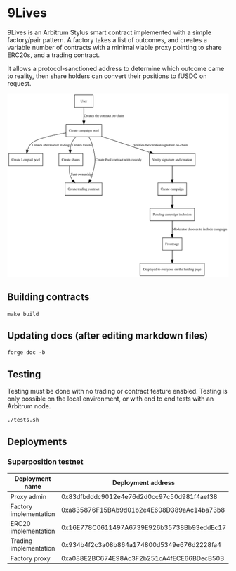 
# 9Lives

9Lives is an Arbitrum Stylus smart contract implemented with a simple factory/pair
pattern. A factory takes a list of outcomes, and creates a variable number of contracts
with a minimal viable proxy pointing to share ERC20s, and a trading contract.

It allows a protocol-sanctioned address to determine which outcome came to reality,
then share holders can convert their positions to fUSDC on request.

![Diagram of the system](diagram.svg)

## Building contracts

	make build

## Updating docs (after editing markdown files)

	forge doc -b

## Testing

Testing must be done with no trading or contract feature enabled. Testing is only possible
on the local environment, or with end to end tests with an Arbitrum node.

	./tests.sh

## Deployments

### Superposition testnet

|    Deployment name     |              Deployment address            |
|------------------------|--------------------------------------------|
| Proxy admin            | 0x83dfbdddc9012e4e76d2d0cc97c50d981f4aef38 |
| Factory implementation | 0xa835876F15BAb9d01b2e4E608D389aAc14ba73b8 |
| ERC20 implementation   | 0x16E778C0611497A6739E926b35738Bb93eddEc17 |
| Trading implementation | 0x934b4f2c3a08b864a174800d5349e676d2228fa4 |
| Factory proxy          | 0xa088E2BC674E98Ac3F2b251cA4fECE66BDecB50B |
